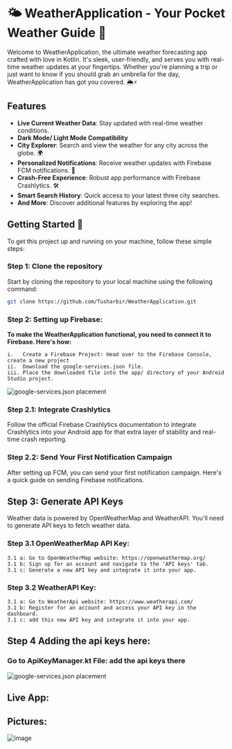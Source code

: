 # 🌤 WeatherApplication - Your Pocket Weather Guide 🌈

Welcome to WeatherApplication, the ultimate weather forecasting app crafted with love in Kotlin. It's sleek, user-friendly, and serves you with real-time weather updates at your fingertips. Whether you're planning a trip or just want to know if you should grab an umbrella for the day, WeatherApplication has got you covered. 🌦️⚡

## Features

- **Live Current Weather Data**: Stay updated with real-time weather conditions.
- **Dark Mode/ Light Mode Compatibility**
- **City Explorer**: Search and view the weather for any city across the globe. 🌍
- **Personalized Notifications**: Receive weather updates with Firebase FCM notifications. 🔔
- **Crash-Free Experience**: Robust app performance with Firebase Crashlytics. 🛠️
- **Smart Search History**: Quick access to your latest three city searches.
- **And More**: Discover additional features by exploring the app!

## Getting Started 🚀

To get this project up and running on your machine, follow these simple steps:

### Step 1: Clone the repository

Start by cloning the repository to your local machine using the following command:

```bash
git clone https://github.com/Tusharbir/WeatherApplication.git
```
### Step 2: Setting up Firebase:

**To make the WeatherApplication functional, you need to connect it to Firebase. Here's how:**

    i.   Create a Firebase Project: Head over to the Firebase Console, create a new project
    ii.  Download the google-services.json file.
    iii. Place the downloaded file into the app/ directory of your Android Studio project. 

![google-services.json placement](https://github.com/Tusharbir/WeatherApplication/assets/109094205/b4a31fe5-781e-4d82-aa9a-2238cf94fa4d)




### Step 2.1: Integrate Crashlytics
Follow the official Firebase Crashlytics documentation to integrate Crashlytics into your Android app for that extra layer of stability and real-time crash reporting.


### Step 2.2: Send Your First Notification Campaign
After setting up FCM, you can send your first notification campaign. Here's a quick guide on sending Firebase notifications.



## Step 3: Generate API Keys
Weather data is powered by OpenWeatherMap and WeatherAPI. You'll need to generate API keys to fetch weather data.

### Step 3.1 OpenWeatherMap API Key:
    3.1 a: Go to OpenWeatherMap website: https://openweathermap.org/
    3.1 b: Sign up for an account and navigate to the 'API keys' tab.
    3.1 c: Generate a new API key and integrate it into your app.

### Step 3.2 WeatherAPI Key:
    3.1 a: Go to WeatherApi website: https://www.weatherapi.com/
    3.1 b: Register for an account and access your API key in the dashboard.
    3.1 c: add this new API key and integrate it into your app.

## Step 4 Adding the api keys here:

### Go to ApiKeyManager.kt File: add the api keys there
![google-services.json placement](https://github.com/Tusharbir/WeatherApplication/assets/109094205/df4eadd0-dcad-4aa2-86fd-14df48c59b6a)




## Live App:


## Pictures: 
![image](https://github.com/Tusharbir/WeatherApplication/assets/109094205/baa13281-b9b5-48ce-bad3-c9ddeccf5cd7)


